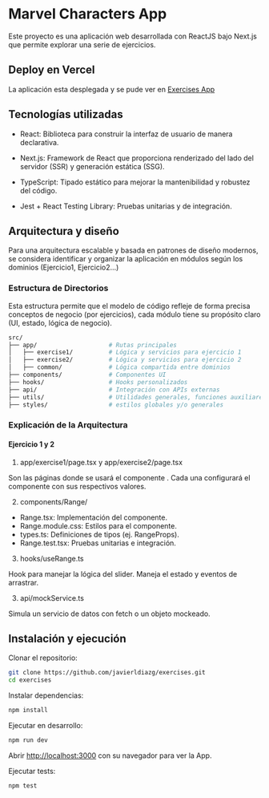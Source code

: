 # Marvel Characters App

Este proyecto es una aplicación web desarrollada con ReactJS bajo Next.js que permite explorar una serie de ejercicios.

## Deploy en Vercel

La aplicación esta desplegada y se pude ver en [Exercises App](https://exercises-eight-tan.vercel.app/)

## Tecnologías utilizadas

- React: Biblioteca para construir la interfaz de usuario de manera declarativa.

- Next.js: Framework de React que proporciona renderizado del lado del servidor (SSR) y generación estática (SSG).

- TypeScript: Tipado estático para mejorar la mantenibilidad y robustez del código.

- Jest + React Testing Library: Pruebas unitarias y de integración.

## Arquitectura y diseño

Para una arquitectura escalable y basada en patrones de diseño modernos, se considera identificar y organizar la aplicación en módulos según los dominios (Ejercicio1, Ejercicio2...)

### Estructura de Directorios

Esta estructura permite que el modelo de código refleje de forma precisa conceptos de negocio (por ejercicios), cada módulo tiene su propósito claro (UI, estado, lógica de negocio).

```bash
src/
├── app/                    # Rutas principales
│   ├── exercise1/          # Lógica y servicios para ejercicio 1
│   ├── exercise2/          # Lógica y servicios para ejercicio 2
│   ├── common/             # Lógica compartida entre dominios
├── components/             # Componentes UI
├── hooks/                  # Hooks personalizados
├── api/                    # Integración con APIs externas
├── utils/                  # Utilidades generales, funciones auxiliares
├── styles/                 # estilos globales y/o generales
```

### Explicación de la Arquitectura

#### Ejercicio 1 y 2

1. app/exercise1/page.tsx y app/exercise2/page.tsx

Son las páginas donde se usará el componente <Range />.
Cada una configurará el componente con sus respectivos valores.

2. components/Range/

- Range.tsx: Implementación del componente.
- Range.module.css: Estilos para el componente.
- types.ts: Definiciones de tipos (ej. RangeProps).
- Range.test.tsx: Pruebas unitarias e integración.

3. hooks/useRange.ts

Hook para manejar la lógica del slider.
Maneja el estado y eventos de arrastrar.

3. api/mockService.ts

Simula un servicio de datos con fetch o un objeto mockeado.

## Instalación y ejecución

Clonar el repositorio:

```bash
git clone https://github.com/javierldiazg/exercises.git
cd exercises
```

Instalar dependencias:

```bash
npm install
```

Ejecutar en desarrollo:

```bash
npm run dev
```

Abrir [http://localhost:3000](http://localhost:3000) con su navegador para ver la App.

Ejecutar tests:

```bash
npm test
```

